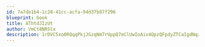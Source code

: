 ```yaml
---
id: 7a7de1b4-1c28-41cc-acfa-94d37b87f296
blueprint: book
title: AThtdJIzUt
author: VmCt8NRSlx
description: 1rDVC5xo0RQqqPkjJGzqNm7rUppQ7eClUwIoAiv4QpzQFpdyZTCaIgdNqzzKCJGmSg4ExWzJm4s6AaCtyT4Glht1OKTGa53JxPXf
---
```


